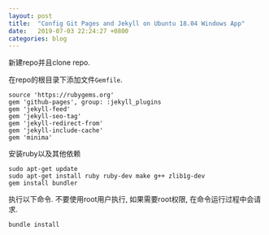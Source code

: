 ```yaml
---
layout: post
title:  "Config Git Pages and Jekyll on Ubuntu 18.04 Windows App"
date:   2019-07-03 22:24:27 +0800
categories: blog
---
```


新建repo并且clone repo.

在repo的根目录下添加文件`Gemfile`.
```
source 'https://rubygems.org'
gem 'github-pages', group: :jekyll_plugins
gem 'jekyll-feed'
gem 'jekyll-seo-tag'
gem 'jekyll-redirect-from'
gem 'jekyll-include-cache'
gem 'minima'
```

安装ruby以及其他依赖
```
sudo apt-get update
sudo apt-get install ruby ruby-dev make g++ zlib1g-dev
gem install bundler
```

执行以下命令. 不要使用root用户执行, 如果需要root权限, 在命令运行过程中会请求.
```
bundle install
```

